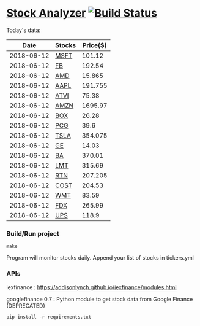 # [Stock Analyzer](https://ogoyal.github.io/StockAnalyzer/) [![Build Status](https://travis-ci.org/ogoyal/StockAnalyzer.svg?branch=master)](https://travis-ci.org/ogoyal/StockAnalyzer)

Today's data:

| Date| Stocks| Price($) | 
| --- | --- | ---  | 
| 2018-06-12| [MSFT](https://plot.ly/~ogoyal/2)| 101.12 | 
| 2018-06-12| [FB](https://plot.ly/~ogoyal/4)| 192.54 | 
| 2018-06-12| [AMD](https://plot.ly/~ogoyal/6)| 15.865 | 
| 2018-06-12| [AAPL](https://plot.ly/~ogoyal/8)| 191.755 | 
| 2018-06-12| [ATVI](https://plot.ly/~ogoyal/10)| 75.38 | 
| 2018-06-12| [AMZN](https://plot.ly/~ogoyal/12)| 1695.97 | 
| 2018-06-12| [BOX](https://plot.ly/~ogoyal/14)| 26.28 | 
| 2018-06-12| [PCG](https://plot.ly/~ogoyal/16)| 39.6 | 
| 2018-06-12| [TSLA](https://plot.ly/~ogoyal/18)| 354.075 | 
| 2018-06-12| [GE](https://plot.ly/~ogoyal/20)| 14.03 | 
| 2018-06-12| [BA](https://plot.ly/~ogoyal/22)| 370.01 | 
| 2018-06-12| [LMT](https://plot.ly/~ogoyal/24)| 315.69 | 
| 2018-06-12| [RTN](https://plot.ly/~ogoyal/26)| 207.205 | 
| 2018-06-12| [COST](https://plot.ly/~ogoyal/28)| 204.53 | 
| 2018-06-12| [WMT](https://plot.ly/~ogoyal/30)| 83.59 | 
| 2018-06-12| [FDX](https://plot.ly/~ogoyal/32)| 265.99 | 
| 2018-06-12| [UPS](https://plot.ly/~ogoyal/34)| 118.9 | 

### Build/Run project

```
make
```

Program will monitor stocks daily. Append your list of stocks in tickers.yml

### APIs
iexfinance : https://addisonlynch.github.io/iexfinance/modules.html

googlefinance 0.7 : Python module to get stock data from Google Finance (DEPRECATED)

```
pip install -r requirements.txt
```
